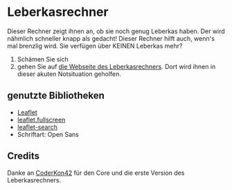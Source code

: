 # Leberkasrechner

Dieser Rechner zeigt ihnen an, ob sie noch genug Leberkas haben. Der wird nähmlich schneller knapp als gedacht! Dieser Rechner hilft auch, wenn's mal brenzlig wird. Sie verfügen über KEINEN Leberkas mehr?

1. Schämen Sie sich
2. gehen Sie auf [die Webseite des Leberkasrechners](https://da-ssl.github.io/Leberkasrechner). Dort wird ihnen in dieser akuten Notsituation geholfen.


## genutzte Bibliotheken

- <a href="https://leafletjs.com" target="_blank">Leaflet</a>
- <a href="https://github.com/Leaflet/Leaflet.fullscreen" target="_blank">leaflet.fullscreen</a>
- <a href="https://github.com/stefanocudini/leaflet-search" target="_blank">leaflet-search</a>
- Schriftart: Open Sans

## Credits

Danke an <a href="https://github.com/CoderKon42" target="_blank">CoderKon42</a> für den Core und die erste Version des Leberkasrechners.
